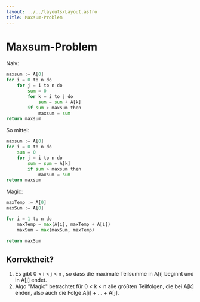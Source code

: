 ```yaml
---
layout: ../../layouts/Layout.astro
title: Maxsum-Problem 
---
```


# Maxsum-Problem
Naiv:
```python
maxsum := A[0]
for i = 0 to n do
	for j = i to n do
		sum = 0
		for k = i to j do
			sum = sum + A[k]
		if sum > maxsum then
			maxsum = sum
return maxsum
```

So mittel:
```python
maxsum := A[0]
for i = 0 to n do
	sum = 0
	for j = i to n do
		sum = sum + A[k]
		if sum > maxsum then
			maxsum = sum
return maxsum
```

Magic:
```python
maxTemp := A[0]
maxSum := A[0]

for i = 1 to n do
	maxTemp = max(A[i], maxTemp + A[i])
	maxSum = max(maxSum, maxTemp)

return maxSum
```

## Korrektheit?
1. Es gibt 0 < i < j < n , so dass die maximale Teilsumme in A[i] beginnt und in A[j] endet.
2. Algo "Magic" betrachtet für 0 < k < n alle größten Teilfolgen, die bei A[k] enden, also auch die Folge A[i] + ... + A[j].
